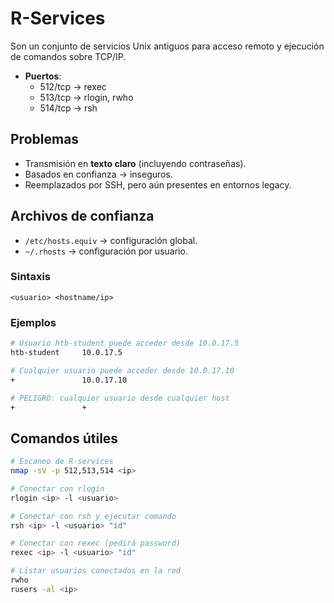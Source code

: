# R-Services

Son un conjunto de servicios Unix antiguos para acceso remoto y ejecución de comandos sobre TCP/IP.

- **Puertos**:
  - 512/tcp → rexec  
  - 513/tcp → rlogin, rwho  
  - 514/tcp → rsh  

## Problemas
- Transmisión en **texto claro** (incluyendo contraseñas).  
- Basados en confianza → inseguros.  
- Reemplazados por SSH, pero aún presentes en entornos legacy.  

## Archivos de confianza
- `/etc/hosts.equiv` → configuración global.  
- `~/.rhosts` → configuración por usuario.  

### Sintaxis
```
<usuario> <hostname/ip>
```

### Ejemplos
```bash
# Usuario htb-student puede acceder desde 10.0.17.5
htb-student     10.0.17.5

# Cualquier usuario puede acceder desde 10.0.17.10
+               10.0.17.10

# PELIGRO: cualquier usuario desde cualquier host
+               +
```

## Comandos útiles
```bash
# Escaneo de R-services
nmap -sV -p 512,513,514 <ip>

# Conectar con rlogin
rlogin <ip> -l <usuario>

# Conectar con rsh y ejecutar comando
rsh <ip> -l <usuario> "id"

# Conectar con rexec (pedirá password)
rexec <ip> -l <usuario> "id"

# Listar usuarios conectados en la red
rwho
rusers -al <ip>
```
